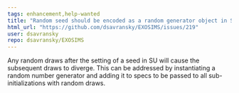 ```yaml
---
tags: enhancement,help-wanted
title: "Random seed should be encoded as a random generator object in SimulatedUniverse"
html_url: "https://github.com/dsavransky/EXOSIMS/issues/219"
user: dsavransky
repo: dsavransky/EXOSIMS
---
```


Any random draws after the setting of a seed in SU will cause the subsequent draws to diverge.  This can be addressed by instantiating a random number generator and adding it to specs to be passed to all sub-initializations with random draws.
